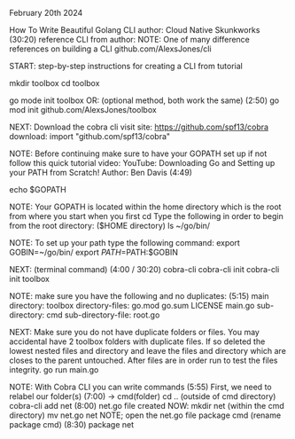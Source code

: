 February 20th 2024



How To Write Beautiful Golang CLI
author: Cloud Native Skunkworks (30:20)
reference CLI from author:
NOTE: One of many difference references on building a CLI
github.com/AlexsJones/cli

START: step-by-step instructions for creating a CLI from tutorial

mkdir toolbox
cd toolbox

go mode init toolbox
OR: (optional method, both work the same) (2:50)
go mod init github.com/AlexsJones/toolbox

NEXT: Download the cobra cli
visit site: https://github.com/spf13/cobra
download:
import "github.com/spf13/cobra"

NOTE: Before continuing make sure to have your GOPATH set up if not follow this quick tutorial video:
YouTube: Downloading Go and Setting up your PATH from Scratch!
Author: Ben Davis (4:49)

echo $GOPATH

NOTE: Your GOPATH is located within the home directory which is the root from where you start when you first cd
Type the following in order to begin from the root directory: ($HOME directory)
ls ~/go/bin/

NOTE: To set up your path type the following command:
export GOBIN=~/go/bin/
export $PATH=$PATH:$GOBIN

NEXT: (terminal command) (4:00 / 30:20)
cobra-cli
cobra-cli init
cobra-cli init toolbox

NOTE: make sure you have the following and no duplicates: (5:15)
main directory: toolbox
directory-files:
go.mod
go.sum
LICENSE
main.go
sub-directory: cmd
sub-directory-file: root.go

NEXT: Make sure you do not have duplicate folders or files. You may accidental have 2 toolbox folders with duplicate files. If so deleted the lowest nested files and directory and leave the files and directory which are closes to the parent untouched. After files are in order run to test the files integrity.
go run main.go

NOTE: With Cobra CLI you can write commands (5:55)
First, we need to relabel our folder(s) (7:00)
-> cmd(folder)
cd .. (outside of cmd directory)
cobra-cli add net (8:00) net.go file created
NOW:
mkdir net (within the cmd directory)
mv net.go net
NOTE; open the net.go file
package cmd (rename package cmd) (8:30)
package net






